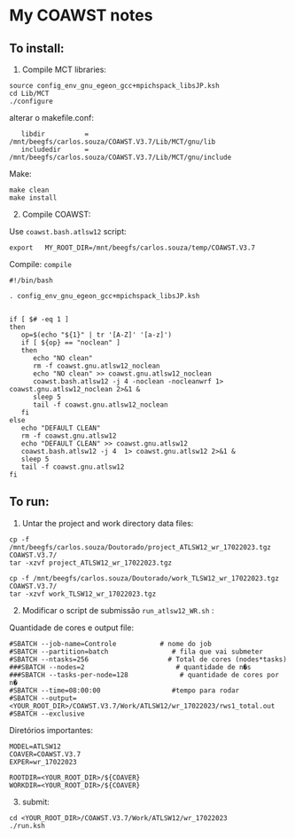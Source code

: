 # My COAWST notes

## To install:

1. Compile MCT libraries:

~~~
source config_env_gnu_egeon_gcc+mpichspack_libsJP.ksh
cd Lib/MCT
./configure
~~~

alterar o makefile.conf:
~~~
   libdir          = /mnt/beegfs/carlos.souza/COAWST.V3.7/Lib/MCT/gnu/lib
   includedir      = /mnt/beegfs/carlos.souza/COAWST.V3.7/Lib/MCT/gnu/include
~~~

Make:
~~~
make clean
make install
~~~

2. Compile COAWST:

Use `coawst.bash.atlsw12` script:
~~~
export   MY_ROOT_DIR=/mnt/beegfs/carlos.souza/temp/COAWST.V3.7
~~~

Compile:  `compile`
~~~
#!/bin/bash 

. config_env_gnu_egeon_gcc+mpichspack_libsJP.ksh


if [ $# -eq 1 ]
then
   op=$(echo "${1}" | tr '[A-Z]' '[a-z]')
   if [ ${op} == "noclean" ]
   then
      echo "NO clean"
      rm -f coawst.gnu.atlsw12_noclean
      echo "NO clean" >> coawst.gnu.atlsw12_noclean
      coawst.bash.atlsw12 -j 4 -noclean -nocleanwrf 1> coawst.gnu.atlsw12_noclean 2>&1 &
      sleep 5
      tail -f coawst.gnu.atlsw12_noclean
   fi
else
   echo "DEFAULT CLEAN"
   rm -f coawst.gnu.atlsw12
   echo "DEFAULT CLEAN" >> coawst.gnu.atlsw12
   coawst.bash.atlsw12 -j 4  1> coawst.gnu.atlsw12 2>&1 &
   sleep 5
   tail -f coawst.gnu.atlsw12
fi   
~~~

## To run:

1. Untar the project and work directory data files:
~~~
cp -f /mnt/beegfs/carlos.souza/Doutorado/project_ATLSW12_wr_17022023.tgz COAWST.V3.7/
tar -xzvf project_ATLSW12_wr_17022023.tgz

cp -f /mnt/beegfs/carlos.souza/Doutorado/work_TLSW12_wr_17022023.tgz COAWST.V3.7/
tar -xzvf work_TLSW12_wr_17022023.tgz
~~~

2. Modificar o script de submissão `run_atlsw12_WR.sh` :

Quantidade de cores e output file:
~~~
#SBATCH --job-name=Controle           # nome do job
#SBATCH --partition=batch                # fila que vai submeter
#SBATCH --ntasks=256                    # Total de cores (nodes*tasks)
###SBATCH --nodes=2                       # quantidade de n�s
###SBATCH --tasks-per-node=128             # quantidade de cores por n�
#SBATCH --time=08:00:00                  #tempo para rodar
#SBATCH --output=<YOUR_ROOT_DIR>/COAWST.V3.7/Work/ATLSW12/wr_17022023/rws1_total.out
#SBATCH --exclusive
~~~

Diretórios importantes:
~~~
MODEL=ATLSW12
COAVER=COAWST.V3.7
EXPER=wr_17022023

ROOTDIR=<YOUR_ROOT_DIR>/${COAVER}
WORKDIR=<YOUR_ROOT_DIR>/${COAVER}
~~~

3. submit:
~~~
cd <YOUR_ROOT_DIR>/COAWST.V3.7/Work/ATLSW12/wr_17022023
./run.ksh
~~~


